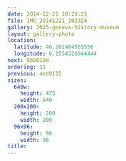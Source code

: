 ```yaml
---
date: 2014-12-21 10:23:25
file: IMG_20141221_102324
gallery: 2015-geneva-history-museum
layout: gallery-photo
location:
  latitude: 46.201404555556
  longitude: 6.1554326944444
next: 9b5018d
ordering: 11
previous: aed9115
sizes:
  640w:
    height: 475
    width: 640
  200x200:
    height: 200
    width: 200
  96x96:
    height: 96
    width: 96
title: 
---
```

